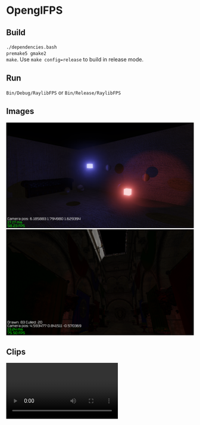 # OpenglFPS

## Build
`./dependencies.bash`  
`premake5 gmake2`  
`make`. Use `make config=release` to build in release mode.  

## Run
`Bin/Debug/RaylibFPS` or `Bin/Release/RaylibFPS`

## Images
![1](Demos/screenshot1.png)
![0](Demos/screenshot0.png)

## Clips
<video controls>
  <source src="Demos/animated_shadows.mp4" type="video/mp4">
  Your browser does not support the video tag.
</video>
